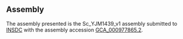 

Assembly
--------

The assembly presented is the Sc\_YJM1439\_v1 assembly submitted to
[INSDC](http://www.insdc.org) with the assembly accession
[GCA\_000977865.2](http://www.ebi.ac.uk/ena/data/view/GCA_000977865.2).
